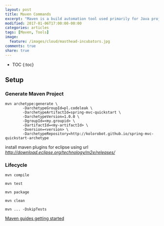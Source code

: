```yaml
---
layout: post
title: Maven Commands
excerpt: "Maven is a build automation tool used primarily for Java projects. Apache Maven is a software project management and comprehension tool. Based on the concept of a project object model (POM), Maven can manage a project's build, reporting and documentation from a central piece of information."
modified: 2017-01-06T17:00:00-00:00
categories: articles
tags: [Maven, Tools]
image:
  feature: /images/cloud/masthead-incubators.jpg
comments: true
share: true
---
```


* TOC
{:toc}


## Setup

### Generate Maven Project

```
mvn archetype:generate \
        -DarchetypeGroupId=pl.codeleak \
        -DarchetypeArtifactId=spring-mvc-quickstart \
        -DarchetypeVersion=1.0.0 \
        -DgroupId=<my.groupid> \
        -DartifactId=<my-artifactId> \
        -Dversion=<version> \
        -DarchetypeRepository=http://kolorobot.github.io/spring-mvc-quickstart-archetype
```

install maven plugins for eclipse using url *http://download.eclipse.org/technology/m2e/releases/*

### Lifecycle

`mvn compile`

`mvn test`

`mvn package`

`mvn clean`

`mvn ... -DskipTests`

[Maven guides getting started][maven-getting-started]

[maven-getting-started]:https://maven.apache.org/guides/getting-started/
